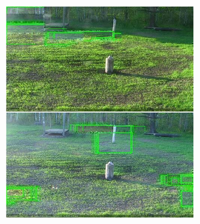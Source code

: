 ![20200526-190600-193605](in2/20200526/20200526-190600-193605_0_.jpg)
![20200526-193610-200615](in2/20200526/20200526-193610-200615_0_.jpg)
